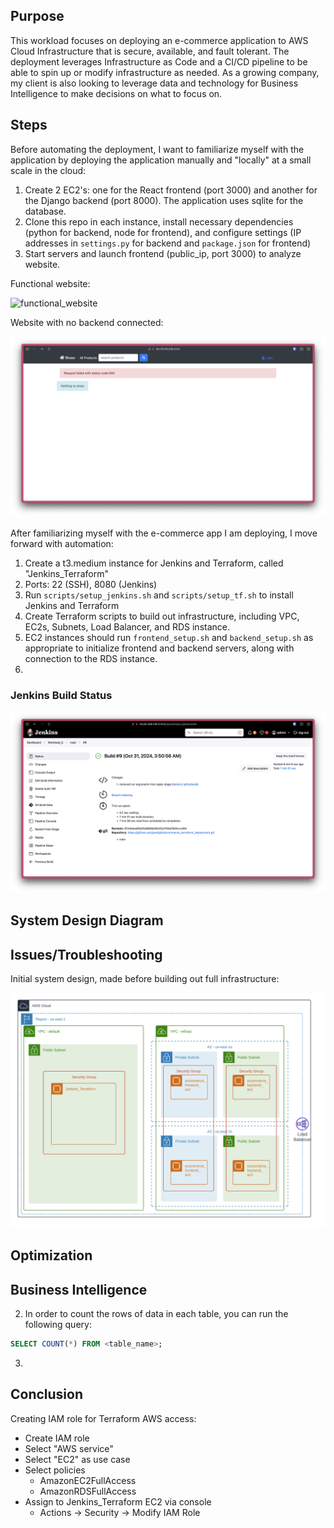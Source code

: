 ## Purpose

This workload focuses on deploying an e-commerce application to AWS Cloud Infrastructure that is secure, available, and fault tolerant. The deployment leverages Infrastructure as Code and a CI/CD pipeline to be able to spin up or modify infrastructure as needed. As a growing company, my client is also looking to leverage data and technology for Business Intelligence to make decisions on what to focus on.

## Steps

Before automating the deployment, I want to familiarize myself with the application by deploying the application manually and "locally" at a small scale in the cloud:

1. Create 2 EC2's: one for the React frontend (port 3000) and another for the Django backend (port 8000). The application uses sqlite for the database.
2. Clone this repo in each instance, install necessary dependencies (python for backend, node for frontend), and configure settings (IP addresses in `settings.py` for backend and `package.json` for frontend)
3. Start servers and launch frontend (public_ip, port 3000) to analyze website.

Functional website:

![functional_website](screenshots/functional_website.png)

Website with no backend connected:

![disfunctional_website](screenshots/disfunctional_website.png)

After familiarizing myself with the e-commerce app I am deploying, I move forward with automation:

1. Create a t3.medium instance for Jenkins and Terraform, called "Jenkins_Terraform"
  1. Ports: 22 (SSH), 8080 (Jenkins)
  2. Run `scripts/setup_jenkins.sh` and `scripts/setup_tf.sh` to install Jenkins and Terraform
2. Create Terraform scripts to build out infrastructure, including VPC, EC2s, Subnets, Load Balancer, and RDS instance.
  1. EC2 instances should run `frontend_setup.sh` and `backend_setup.sh` as appropriate to initialize frontend and backend servers, along with connection to the RDS instance.
3.

### Jenkins Build Status

![jenkins build status](screenshots/jenkins_status.png)

## System Design Diagram

## Issues/Troubleshooting

Initial system design, made before building out full infrastructure:

![initial_system_design](screenshots/initial_system_design.png)

## Optimization

## Business Intelligence

2. In order to count the rows of data in each table, you can run the following query:

```sql
SELECT COUNT(*) FROM <table_name>;
```

3.

## Conclusion

Creating IAM role for Terraform AWS access:

- Create IAM role
- Select "AWS service"
- Select "EC2" as use case
- Select policies
 	- AmazonEC2FullAccess
 	- AmazonRDSFullAccess
- Assign to Jenkins_Terraform EC2 via console
 	- Actions -> Security -> Modify IAM Role
